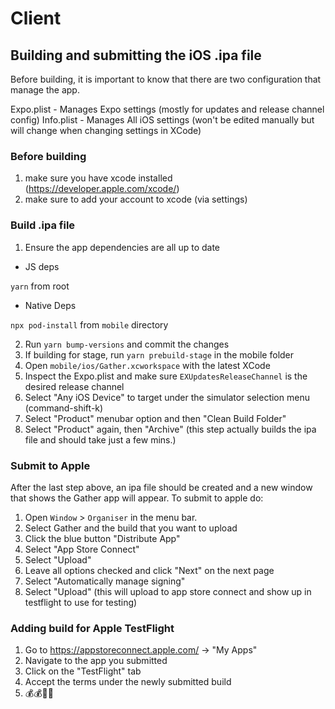# Client

## Building and submitting the iOS .ipa file

Before building, it is important to know that there are two configuration that manage the app.

Expo.plist - Manages Expo settings (mostly for updates and release channel config)
Info.plist - Manages All iOS settings (won't be edited manually but will change when changing settings in XCode)

### Before building

1. make sure you have xcode installed (https://developer.apple.com/xcode/)
2. make sure to add your account to xcode (via settings)

### Build .ipa file

1. Ensure the app dependencies are all up to date

- JS deps

`yarn` from root

- Native Deps

`npx pod-install` from `mobile` directory

2. Run `yarn bump-versions` and commit the changes
3. If building for stage, run `yarn prebuild-stage` in the mobile folder
4. Open `mobile/ios/Gather.xcworkspace` with the latest XCode
5. Inspect the Expo.plist and make sure `EXUpdatesReleaseChannel` is the desired release channel
6. Select "Any iOS Device" to target under the simulator selection menu (command-shift-k)
7. Select "Product" menubar option and then "Clean Build Folder"
8. Select "Product" again, then "Archive" (this step actually builds the ipa file and should take just a few mins.)

### Submit to Apple

After the last step above, an ipa file should be created and a new window that shows the Gather app will appear. To submit to apple do:

1. Open `Window` > `Organiser` in the menu bar.
2. Select Gather and the build that you want to upload
3. Click the blue button "Distribute App"
4. Select "App Store Connect"
5. Select "Upload"
6. Leave all options checked and click "Next" on the next page
7. Select "Automatically manage signing"
8. Select "Upload" (this will upload to app store connect and show up in testflight to use for testing)

### Adding build for Apple TestFlight

1. Go to https://appstoreconnect.apple.com/ -> "My Apps"
2. Navigate to the app you submitted
3. Click on the "TestFlight" tab
4. Accept the terms under the newly submitted build
5. 💰💰💸💸
